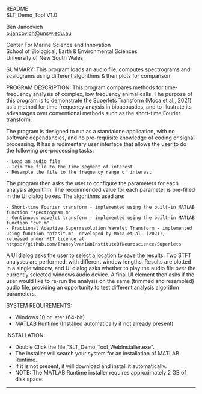 README
<br/> SLT_Demo_Tool V1.0

Ben Jancovich
<br/> b.jancovich@unsw.edu.au

Center For Marine Science and Innovation
<br/> School of Biological, Earth & Environmental Sciences
<br/> University of New South Wales

SUMMARY:
This program loads an audio file, computes spectrograms and scalograms using different algorithms & then plots for comparison

PROGRAM DESCRIPTION:
This program compares methods for time-frequency analysis of complex, low frequency animal calls. 
The purpose of this program is to demonstrate the Superlets Transform (Moca et al., 2021) as a method for time frequency anaysis in bioacoustics, 
and to illustrate its advantages over conventional methods such as the short-time Fourier transform.

The program is designed to run as a standalone application, with no software dependancies, and no pre-requisite knowledge of coding or signal processing.
It has a rudimentary user interface that allows the user to do the following pre-processing tasks:

	- Load an audio file
	- Trim the file to the time segment of interest
	- Resample the file to the frequency range of interest

The program then asks the user to configure the parameters for each analysis algorithm. 
The recommended value for each parameter is pre-filled in the UI dialog boxes. The algorithms used are:

	- Short-time Fourier transform - implemented using the built-in MATLAB function "spectrogram.m"
	- Continuous wavelet transform - implemented using the built-in MATLAB function "cwt.m"
	- Fractional Adaptive Superresolution Wavelet Transform - implemented using function "nfaslt.m", developed by Moca et al. (2021), 
	released under MIT licence at https://github.com/TransylvanianInstituteOfNeuroscience/Superlets

A UI dialog asks the user to select a location to save the results. 
Two STFT analyses are performed, with different window lengths. 
Results are plotted in a single window, and UI dialog asks whether to play the audio file over the currently selected windows audio device.
A final UI element then asks if the user would like to re-run the analysis on the same (trimmed and resampled) audio file, 
providing an opportunity to test different analysis algorithm parameters.

SYSTEM REQUIREMENTS:
- Windows 10 or later (64-bit)
- MATLAB Runtime (Installed automatically if not already present)

INSTALLATION:
- Double Click the file "SLT_Demo_Tool_WebInstaller.exe".
- The installer will search your system for an installation of MATLAB Runtime.
- If it is not present, it will download and install it automatically. 
- NOTE: The MATLAB Runtime installer requires approximately 2 GB of disk space.

____________________________________________________________________________
